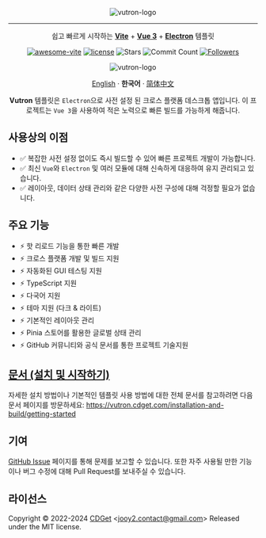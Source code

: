 <div align="center">

![vutron-logo](src/renderer/public/images/vutron-logo.webp)

---

쉽고 빠르게 시작하는 **[Vite](https://vitejs.dev)** + **[Vue 3](https://vuejs.org)** + **[Electron](https://www.electronjs.org)** 템플릿

[![awesome-vite](https://awesome.re/mentioned-badge.svg)](https://github.com/vitejs/awesome-vite) [![license](https://img.shields.io/badge/license-MIT-blue.svg)](https://github.com/jooy2/vutron/blob/master/LICENSE) ![Stars](https://img.shields.io/github/stars/jooy2/vutron?style=social) ![Commit Count](https://img.shields.io/github/commit-activity/y/jooy2/vutron) [![Followers](https://img.shields.io/github/followers/jooy2?style=social)](https://github.com/jooy2)

![vutron-logo](.github/resources/vutron-sample.webp)

[English](https://github.com/jooy2/vutron/blob/master/README.md) · **한국어** · [简体中文](https://github.com/jooy2/vutron/blob/master/README.zh-CN.md)

**Vutron** 템플릿은 `Electron`으로 사전 설정 된 크로스 플랫폼 데스크톱 앱입니다. 이 프로젝트는 `Vue 3`을 사용하여 적은 노력으로 빠른 빌드를 가능하게 해줍니다.

</div>

## 사용상의 이점

- ✅ 복잡한 사전 설정 없이도 즉시 빌드할 수 있어 빠른 프로젝트 개발이 가능합니다.
- ✅ 최신 `Vue`와 `Electron` 및 여러 모듈에 대해 신속하게 대응하여 유지 관리되고 있습니다.
- ✅ 레이아웃, 데이터 상태 관리와 같은 다양한 사전 구성에 대해 걱정할 필요가 없습니다.

## 주요 기능

- ⚡️ 핫 리로드 기능을 통한 빠른 개발
- ⚡️ 크로스 플랫폼 개발 및 빌드 지원
- ⚡️ 자동화된 GUI 테스팅 지원
- ⚡️ TypeScript 지원
- ⚡️ 다국어 지원
- ⚡️ 테마 지원 (다크 & 라이트)
- ⚡️ 기본적인 레이아웃 관리
- ⚡️ Pinia 스토어를 활용한 글로벌 상태 관리
- ⚡️ GitHub 커뮤니티와 공식 문서를 통한 프로젝트 기술지원

## [문서 (설치 및 시작하기)](https://vutron.cdget.com/installation-and-build/getting-started)

자세한 설치 방법이나 기본적인 템플릿 사용 방법에 대한 전체 문서를 참고하려면 다음 문서 페이지를 방문하세요: https://vutron.cdget.com/installation-and-build/getting-started

## 기여

[GitHub Issue](https://github.com/jooy2/vutron/issues) 페이지를 통해 문제를 보고할 수 있습니다. 또한 자주 사용될 만한 기능이나 버그 수정에 대해 Pull Request를 보내주실 수 있습니다.

## 라이선스

Copyright © 2022-2024 [CDGet](https://cdget.com) <[jooy2.contact@gmail.com](mailto:jooy2.contact@gmail.com)> Released under the MIT license.
